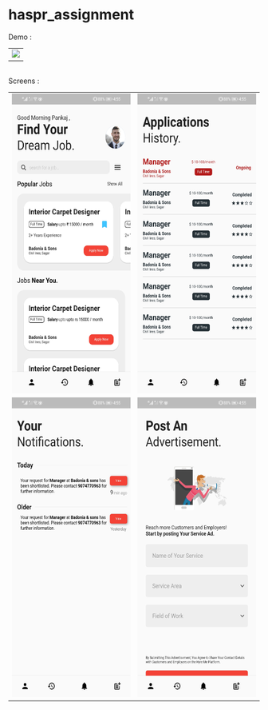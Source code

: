 # haspr_assignment
<!-- ### Internship Assignment -->

Demo :
<table>
<tr>
    <td><img src="https://github.com/Amal4m41/HASPR_assignment/blob/master/screenshots_haspr/ss_gif.gif" height="600"/></td>
</tr>
</table>
<br>
Screens : 
<table>
  <tr>
    <td><img src="https://github.com/Amal4m41/HASPR_assignment/blob/master/screenshots_haspr/1.jpg" height="600"/></td>
    <td><img src="https://github.com/Amal4m41/HASPR_assignment/blob/master/screenshots_haspr/2.jpg" height="600"/></td>
  </tr>
  
  <tr>
    <td><img src="https://github.com/Amal4m41/HASPR_assignment/blob/master/screenshots_haspr/3.jpg" height="600"/></td>
    <td><img src="https://github.com/Amal4m41/HASPR_assignment/blob/master/screenshots_haspr/4.jpg" height="600"/></td>
  </tr>
</table>



